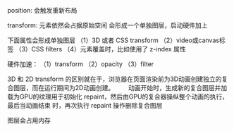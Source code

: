 position:
会触发重新布局

transform:
元素依然会占据原始空间
会形成一个单独图层，启动硬件加上

下面属性会形成单独图层
（1）3D 或者 CSS transform
（2）video或canvas标签
（3）CSS filters
（4）元素覆盖时，⽐如使⽤了 z-index 属性

硬件加速：
（1）transform
（2）opacity
（3）filter


3D 和 2D transform 的区别就在于，浏览器在页⾯渲染前为3D动画创建独⽴的复合图层，⽽在运⾏期间为2D动画创建。
　　动画开始时，⽣成新的复合图层并加载为GPU的纹理⽤于初始化 repaint，然后由GPU的复合器操纵整个动画的执⾏，最后当动画结束
时，再次执⾏ repaint 操作删除复合图层


图层会占用内存